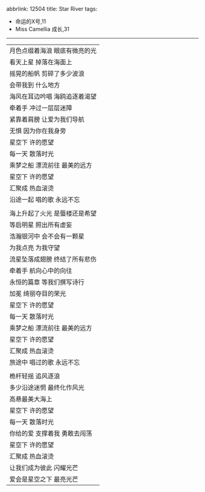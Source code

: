 abbrlink: 12504
title: Star River
tags:
  - 命运的X号,11
  - Miss Camellia 成长,31
---
|      |
|--|
|月色点缀着海浪 眼底有微亮的光|
|看天上星 掉落在海面上|
|摇晃的船帆 剪碎了多少波浪|
|会带我到 什么地方|
|海风在耳边吟唱 海鸥追逐着渴望|
|牵着手 冲过一层层迷障|
|紧靠着肩膀 让爱为我们导航|
|无惧 因为你在我身旁|
|星空下 许的愿望|
|每一天 散落时光|
|乘梦之船 漂流前往 最美的远方|
|星空下 许的愿望|
|汇聚成 热血滚烫|
|沿途一起 唱的歌 永远不忘|
|      |
|海上升起了火光 是蜃楼还是希望|
|等启明星 照出所有虚妄|
|浩瀚银河中 会不会有一颗星|
|为我点亮 为我守望|
|流星坠落成翅膀 终结了所有悲伤|
|牵着手 航向心中的向往|
|永恒的篇章 等我们撰写诗行|
|加冕 绮丽夺目的荣光|
|星空下 许的愿望|
|每一天 散落时光|
|乘梦之船 漂流前往 最美的远方|
|星空下 许的愿望|
|汇聚成 热血滚烫|
|旅途中 唱过的歌 永远不忘|
|      |
|桅杆轻摇 追风逐浪|
|多少沿途迷惘 最终化作风光|
|高悬最美大海上|
|星空下 许的愿望|
|每一天 散落时光|
|你给的爱 支撑着我 勇敢去闯荡|
|星空下 许的愿望|
|汇聚成 热血滚烫|
|让我们成为彼此 闪耀光芒|
|爱会是星空之下 最亮光芒|